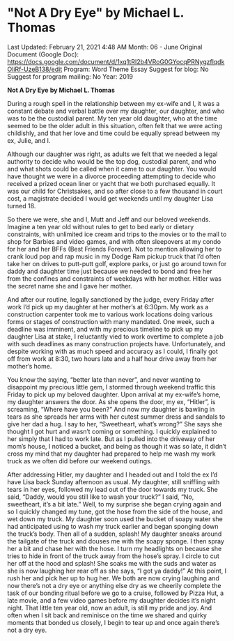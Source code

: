 # "Not A Dry Eye" by Michael L. Thomas

Last Updated: February 21, 2021 4:48 AM
Month: 06 - June
Original Document (Google Doc): https://docs.google.com/document/d/1xq1tRI2b4VRoG0GYocqPRNygzflqdkOliRf-UzeB138/edit
Program: Word Theme Essay
Suggest for blog: No
Suggest for program mailing: No
Year: 2019

**Not A Dry Eye** **by Michael L. Thomas**

During a rough spell in the relationship between my ex-wife and I, it was a constant debate and verbal battle over my daughter, our daughter, and who was to be the custodial parent. My ten year old daughter, who at the time seemed to be the older adult in this situation, often felt that we were acting childishly, and that her love and time could be equally spread between my ex, Julie, and I.

Although our daughter was right, as adults we felt that we needed a legal authority to decide who would be the top dog, custodial parent, and who and what shots could be called when it came to our daughter. You would have thought we were in a divorce proceeding attempting to decide who received a prized ocean liner or yacht that we both purchased equally. It was our child for Christsakes, and so after close to a few thousand in court cost, a magistrate decided I would get weekends until my daughter Lisa turned 18.

So there we were, she and I, Mutt and Jeff and our beloved weekends. Imagine a ten year old without rules to get to bed early or dietary constraints, with unlimited ice cream and trips to the movies or to the mall to shop for Barbies and video games, and with often sleepovers at my condo for her and her BFFs (Best Friends Forever). Not to mention allowing her to crank loud pop and rap music in my Dodge Ram pickup truck that I’d often take her on drives to putt-putt golf, explore parks, or just go around town for daddy and daughter time just because we needed to bond and free her from the confines and constraints of weekdays with her mother. Hitler was the secret name she and I gave her mother.

And after our routine, legally sanctioned by the judge, every Friday after work I’d pick up my daughter at her mother’s at 6:30pm. My work as a construction carpenter took me to various work locations doing various forms or stages of construction with many mandated. One week, such a deadline was imminent, and with my precious timeline to pick up my daughter Lisa at stake, I reluctantly vied to work overtime to complete a job with such deadlines as many construction projects have. Unfortunately, and despite working with as much speed and accuracy as I could, I finally got off from work at 8:30, two hours late and a half hour drive away from her mother’s home.

You know the saying, “better late than never”, and never wanting to disappoint my precious little gem, I stormed through weekend traffic this Friday to pick up my beloved daughter. Upon arrival at my ex-wife’s home, my daughter answers the door. As she opens the door, my ex, “Hitler”, is screaming, “Where have you been?” And now my daughter is bawling in tears as she spreads her arms with her cutest summer dress and sandals to give her dad a hug. I say to her, “Sweetheart, what’s wrong?” She says she thought I got hurt and wasn’t coming or something. I quickly explained to her simply that I had to work late. But as I pulled into the driveway of her mom’s house, I noticed a bucket, and being as though it was so late, it didn’t cross my mind that my daughter had prepared to help me wash my work truck as we often did before our weekend outings.

After addressing Hitler, my daughter and I headed out and I told the ex I’d have Lisa back Sunday afternoon as usual. My daughter, still sniffling with tears in her eyes, followed my lead out of the door towards my truck. She said, “Daddy, would you still like to wash your truck?” I said, “No, sweetheart, it’s a bit late.” Well, to my surprise she began crying again and so I quickly changed my tune, got the hose from the side of the house, and wet down my truck. My daughter soon used the bucket of soapy water she had anticipated using to wash my truck earlier and began sponging down the truck’s body. Then all of a sudden, splash! My daughter sneaks around the tailgate of the truck and douses me with the soapy sponge. I then spray her a bit and chase her with the hose. I turn my headlights on because she tries to hide in front of the truck away from the hose’s spray. I circle to cut her off at the hood and splash! She soaks me with the suds and water as she is now laughing her rear off as she says, “I got ya daddy!” At this point, I rush her and pick her up to hug her. We both are now crying laughing and now there’s not a dry eye or anything else dry as we cheerily complete the task of our bonding ritual before we go to a cruise, followed by Pizza Hut, a late movie, and a few video games before my daughter decides it’s night night. That little ten year old, now an adult, is still my pride and joy. And often when I sit back and reminisce on the time we shared and quirky moments that bonded us closely, I begin to tear up and once again there’s not a dry eye.